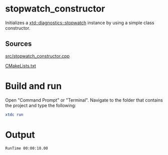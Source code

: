 # stopwatch_constructor

Initializes a [xtd::diagnostics::stopwatch](../../../../src/xtd.core/include/xtd/diagnostics/stopwatch.h) instance by using a simple class constructor.

## Sources

[src/stopwatch_constructor.cpp](src/stopwatch_constructor.cpp)

[CMakeLists.txt](CMakeLists.txt)

# Build and run

Open "Command Prompt" or "Terminal". Navigate to the folder that contains the project and type the following:

```cmake
xtdc run
```

# Output

```
RunTime 00:00:10.00
```
